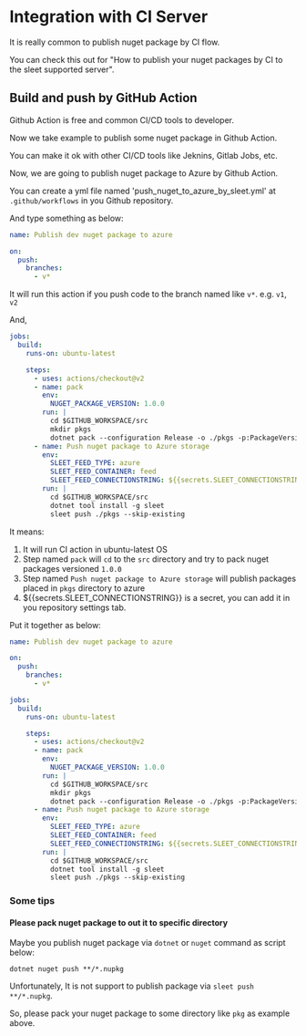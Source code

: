 # Integration with CI Server

It is really common to publish nuget package by CI flow.

You can check this out for "How to publish your nuget packages by CI to the sleet supported server".

## Build and push by GitHub Action

Github Action is free and common CI/CD tools to developer.

Now we take example to publish some nuget package in Github Action.

You can make it ok with other CI/CD tools like Jeknins, Gitlab Jobs, etc.

Now, we are going to publish nuget package to Azure by Github Action.

You can create a yml file named 'push_nuget_to_azure_by_sleet.yml' at `.github/workflows` in you Github repository.

And type something as below:

```yml
name: Publish dev nuget package to azure

on:
  push:
    branches:
      - v*
```

It will run this action if you push code to the branch named like `v*`. e.g. `v1`, `v2`

And,

```yml
jobs:
  build:
    runs-on: ubuntu-latest

    steps:
      - uses: actions/checkout@v2
      - name: pack
        env:
          NUGET_PACKAGE_VERSION: 1.0.0
        run: |
          cd $GITHUB_WORKSPACE/src
          mkdir pkgs
          dotnet pack --configuration Release -o ./pkgs -p:PackageVersion=$NUGET_PACKAGE_VERSION
      - name: Push nuget package to Azure storage
        env:
          SLEET_FEED_TYPE: azure
          SLEET_FEED_CONTAINER: feed
          SLEET_FEED_CONNECTIONSTRING: ${{secrets.SLEET_CONNECTIONSTRING}}
        run: |
          cd $GITHUB_WORKSPACE/src
          dotnet tool install -g sleet
          sleet push ./pkgs --skip-existing
```

It means:

1. It will run CI action in ubuntu-latest OS
2. Step named `pack` will `cd` to the `src` directory and try to pack nuget packages versioned `1.0.0`
3. Step named `Push nuget package to Azure storage` will publish packages placed in `pkgs` directory to azure
4. \${{secrets.SLEET_CONNECTIONSTRING}} is a secret, you can add it in you repository settings tab.

Put it together as below:

```yml
name: Publish dev nuget package to azure

on:
  push:
    branches:
      - v*

jobs:
  build:
    runs-on: ubuntu-latest

    steps:
      - uses: actions/checkout@v2
      - name: pack
        env:
          NUGET_PACKAGE_VERSION: 1.0.0
        run: |
          cd $GITHUB_WORKSPACE/src
          mkdir pkgs
          dotnet pack --configuration Release -o ./pkgs -p:PackageVersion=$NUGET_PACKAGE_VERSION
      - name: Push nuget package to Azure storage
        env:
          SLEET_FEED_TYPE: azure
          SLEET_FEED_CONTAINER: feed
          SLEET_FEED_CONNECTIONSTRING: ${{secrets.SLEET_CONNECTIONSTRING}}
        run: |
          cd $GITHUB_WORKSPACE/src
          dotnet tool install -g sleet
          sleet push ./pkgs --skip-existing
```

### Some tips

#### Please pack nuget package to out it to specific directory

Maybe you publish nuget package via `dotnet` or `nuget` command as script below:

```shell
dotnet nuget push **/*.nupkg
```

Unfortunately, It is not support to publish package via `sleet push **/*.nupkg`.

So, please pack your nuget package to some directory like `pkg` as example above.
